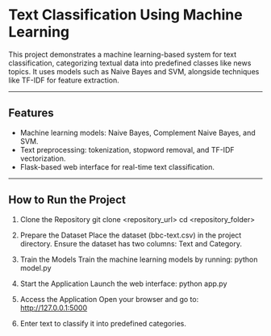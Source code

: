 # Text Classification Using Machine Learning  

This project demonstrates a machine learning-based system for text classification, categorizing textual data into predefined classes like news topics. It uses models such as Naive Bayes and SVM, alongside techniques like TF-IDF for feature extraction.  

---

## Features  
- Machine learning models: Naive Bayes, Complement Naive Bayes, and SVM.  
- Text preprocessing: tokenization, stopword removal, and TF-IDF vectorization.  
- Flask-based web interface for real-time text classification.  

---

## How to Run the Project

1. Clone the Repository
git clone <repository_url>
cd <repository_folder>

2. Prepare the Dataset
Place the dataset (bbc-text.csv) in the project directory.
Ensure the dataset has two columns: Text and Category.

3. Train the Models
Train the machine learning models by running:
python model.py

4. Start the Application
Launch the web interface:
python app.py

5. Access the Application
Open your browser and go to:
http://127.0.0.1:5000

6. Enter text to classify it into predefined categories.

